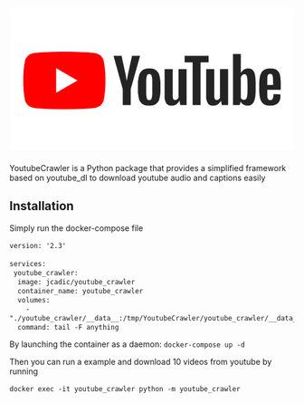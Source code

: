 ![Youtube Logo](img/youtube.png)
--------------------------------------------------------------------------------

YoutubeCrawler is a Python package that provides a simplified framework based on youtube_dl to download youtube audio and captions easily

## Installation
Simply run the docker-compose file 
```
version: '2.3'

services:
 youtube_crawler:
  image: jcadic/youtube_crawler
  container_name: youtube_crawler
  volumes:
    - "./youtube_crawler/__data__:/tmp/YoutubeCrawler/youtube_crawler/__data__"
  command: tail -F anything
```

By launching the container as a daemon:
```docker-compose up -d```

Then you can run a example and download 10 videos from youtube by running
```
docker exec -it youtube_crawler python -m youtube_crawler
```

